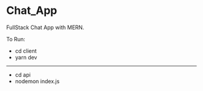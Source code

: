 # Chat_App
FullStack Chat App with MERN.


To Run:
- cd client
- yarn dev
------------


- cd api
- nodemon index.js
